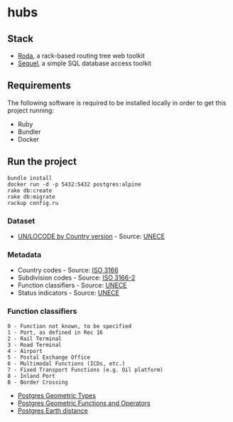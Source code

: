 # hubs

## Stack

* [Roda](http://roda.jeremyevans.net/), a rack-based routing tree web toolkit
* [Sequel](http://sequel.jeremyevans.net/), a simple SQL database access toolkit

## Requirements

The following software is required to be installed locally in order to get this project running:

* Ruby
* Bundler
* Docker

## Run the project

```
bundle install
docker run -d -p 5432:5432 postgres:alpine
rake db:create
rake db:migrate
rackup config.ru
```

### Dataset

- [UN/LOCODE by Country version](https://www.unece.org/fileadmin/DAM/cefact/locode/loc182csv.zip) - Source: [UNECE](http://www.unece.org/cefact/locode/welcome.html)

### Metadata

- Country codes - Source: [ISO 3166](https://www.iso.org/iso-3166-country-codes.html)
- Subdivision codes - Source: [ISO 3166-2](https://www.iso.org/iso-3166-country-codes.html)
- Function classifiers - Source: [UNECE](http://www.unece.org/cefact/locode/welcome.html)
- Status indicators - Source: [UNECE](http://www.unece.org/cefact/locode/welcome.html)

### Function classifiers

```
0 - Function not known, to be specified
1 - Port, as defined in Rec 16
2 - Rail Terminal
3 - Road Terminal
4 - Airport
5 - Postal Exchange Office
6 - Multimodal Functions (ICDs, etc.)
7 - Fixed Transport Functions (e.g. Oil platform)
8 - Inland Port
B - Border Crossing
```

- [Postgres Geometric Types](https://www.postgresql.org/docs/current/datatype-geometric.html)
- [Postgres Geometric Functions and Operators](https://www.postgresql.org/docs/current/functions-geometry.html)
- [Postgres Earth distance](https://www.postgresql.org/docs/current/earthdistance.html)
